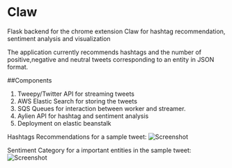 # Claw
Flask backend for the chrome extension Claw for hashtag recommendation, sentiment analysis and visualization

The application currently recommends hashtags and the number of positive,negative and neutral tweets corresponding to an entity
in JSON format.

##Components
1. Tweepy/Twitter API for streaming tweets
2. AWS Elastic Search for storing the tweets
3. SQS Queues for interaction between worker and streamer.
4. Aylien API for hashtag and sentiment analysis
5. Deployment on elastic beanstalk

Hashtags Recommendations for a sample tweet:
![Screenshot](https://cloud.githubusercontent.com/assets/21965720/21211887/5f98b516-c255-11e6-9d46-52b221b04ddb.png)

Sentiment Category for a important entities in the sample tweet:
![Screenshot](https://cloud.githubusercontent.com/assets/21965720/21211946/104d0d94-c256-11e6-9c64-33f0de5b9987.png)
